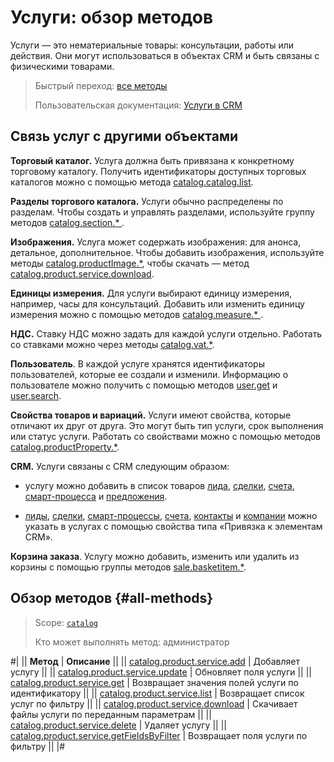 # Услуги: обзор методов

Услуги — это нематериальные товары: консультации, работы или действия. Они могут использоваться в объектах CRM и быть связаны с физическими товарами.

> Быстрый переход: [все методы](#all-methods) 
> 
> Пользовательская документация: [Услуги в CRM](https://helpdesk.bitrix24.ru/open/16560760/)

## Связь услуг с другими объектами

**Торговый каталог.** Услуга должна быть привязана к конкретному торговому каталогу. Получить идентификаторы доступных торговых каталогов можно с помощью метода [catalog.catalog.list](../../catalog/catalog-catalog-list.md).

**Разделы торгового каталога.** Услуги обычно распределены по разделам. Чтобы создать и управлять разделами, используйте группу методов [catalog.section.\* ](../../section/index.md).

**Изображения.** Услуга может содержать изображения: для анонса, детальное, дополнительное. Чтобы добавить изображения, используйте методы [catalog.productImage.\*](../../product-image/index.md), чтобы скачать — метод [catalog.product.service.download](./catalog-product-service-download.md).

**Единицы измерения.** Для услуги выбирают единицу измерения, например, часы для консультаций. Добавить или изменить единицу измерения можно с помощью методов [catalog.measure.\* ](../../measure/index.md).

**НДС.** Ставку НДС можно задать для каждой услуги отдельно. Работать со ставками можно через методы [catalog.vat.\*](../../vat/index.md).

**Пользователь**. В каждой услуге хранятся идентификаторы пользователей, которые ее создали и изменили. Информацию о пользователе можно получить с помощью методов [user.get](../../../user/user-get.md) и [user.search](../../../user/user-search.md).

**Свойства товаров и вариаций.** Услуги имеют свойства, которые отличают их друг от друга. Это могут быть тип услуги, срок выполнения или статус услуги. Работать со свойствами можно с помощью методов [catalog.productProperty.\*](../../product-property/index.md).

**CRM.** Услуги связаны с CRM следующим образом:

- услугу можно добавить в список товаров [лида](../../../crm/leads/index.md), [сделки](../../../crm/deals/index.md), [счета](../../../crm/universal/invoice.md), [смарт-процесса](../../../crm/universal/index.md) и [предложения](../../../crm/quote/index.md).

- [лиды](../../../crm/leads/index.md), [сделки](../../../crm/deals/index.md), [смарт-процессы](../../../crm/universal/index.md), [счета](../../../crm/universal/invoice.md), [контакты](../../../crm/contacts/index.md) и [компании](../../../crm/companies/index.md) можно указать в услугах с помощью свойства типа «Привязка к элементам CRM».

**Корзина заказа**. Услугу можно добавить, изменить или удалить из корзины с помощью группы методов [sale.basketitem.\*](../../../sale/basket-item/index.md).

## Обзор методов {#all-methods}

> Scope: [`catalog`](../../../scopes/permissions.md)
>
> Кто может выполнять метод: администратор

#|
|| **Метод** | **Описание** ||
|| [catalog.product.service.add](./catalog-product-service-add.md) | Добавляет услугу ||
|| [catalog.product.service.update](./catalog-product-service-update.md) | Обновляет поля услуги ||
|| [catalog.product.service.get](./catalog-product-service-get.md) | Возвращает значения полей услуги по идентификатору ||
|| [catalog.product.service.list](./catalog-product-service-list.md) | Возвращает список услуг по фильтру ||
|| [catalog.product.service.download](./catalog-product-service-download.md) | Скачивает файлы услуги по переданным параметрам ||
|| [catalog.product.service.delete](./catalog-product-service-delete.md) | Удаляет услугу ||
|| [catalog.product.service.getFieldsByFilter](./catalog-product-service-get-fields-by-filter.md) | Возвращает поля услуги по фильтру ||
|#